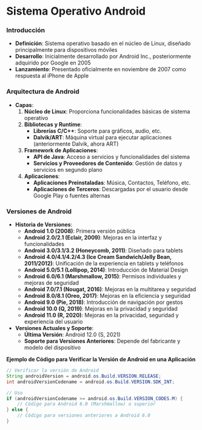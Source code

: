 **Sistema Operativo Android**
============================

### Introducción

* **Definición**: Sistema operativo basado en el núcleo de Linux, diseñado principalmente para dispositivos móviles
* **Desarrollo**: Inicialmente desarrollado por Android Inc., posteriormente adquirido por Google en 2005
* **Lanzamiento**: Presentado oficialmente en noviembre de 2007 como respuesta al iPhone de Apple

### Arquitectura de Android

* **Capas**:
	1. **Núcleo de Linux**: Proporciona funcionalidades básicas de sistema operativo
	2. **Bibliotecas y Runtime**:
		* **Librerías C/C++**: Soporte para gráficos, audio, etc.
		* **Dalvik/ART**: Máquina virtual para ejecutar aplicaciones (anteriormente Dalvik, ahora ART)
	3. **Framework de Aplicaciones**:
		* **API de Java**: Acceso a servicios y funcionalidades del sistema
		* **Servicios y Proveedores de Contenido**: Gestión de datos y servicios en segundo plano
	4. **Aplicaciones**:
		* **Aplicaciones Preinstaladas**: Música, Contactos, Teléfono, etc.
		* **Aplicaciones de Terceros**: Descargadas por el usuario desde Google Play o fuentes alternas

### Versiones de Android

* **Historia de Versiones**:
	+ **Android 1.0 (2008)**: Primera versión pública
	+ **Android 2.0/2.1 (Eclair, 2009)**: Mejoras en la interfaz y funcionalidades
	+ **Android 3.0/3.1/3.2 (Honeycomb, 2011)**: Diseñado para tablets
	+ **Android 4.0/4.1/4.2/4.3 (Ice Cream Sandwich/Jelly Bean, 2011/2012)**: Unificación de la experiencia en tablets y teléfonos
	+ **Android 5.0/5.1 (Lollipop, 2014)**: Introducción de Material Design
	+ **Android 6.0/6.1 (Marshmallow, 2015)**: Permisos individuales y mejoras de seguridad
	+ **Android 7.0/7.1 (Nougat, 2016)**: Mejoras en la multitarea y seguridad
	+ **Android 8.0/8.1 (Oreo, 2017)**: Mejoras en la eficiencia y seguridad
	+ **Android 9.0 (Pie, 2018)**: Introducción de navigación por gestos
	+ **Android 10.0 (Q, 2019)**: Mejoras en la privacidad y seguridad
	+ **Android 11.0 (R, 2020)**: Mejoras en la privacidad, seguridad y experiencia del usuario
* **Versiones Actuales y Soporte**:
	+ **Última Versión**: Android 12.0 (S, 2021)
	+ **Soporte para Versiones Anteriores**: Depende del fabricante y modelo del dispositivo

**Ejemplo de Código para Verificar la Versión de Android en una Aplicación**
```java
// Verificar la versión de Android
String androidVersion = android.os.Build.VERSION.RELEASE;
int androidVersionCodename = android.os.Build.VERSION.SDK_INT;

// Uso
if (androidVersionCodename >= android.os.Build.VERSION_CODES.M) {
    // Código para Android 6.0 (Marshmallow) o superior
} else {
    // Código para versiones anteriores a Android 6.0
}
```
